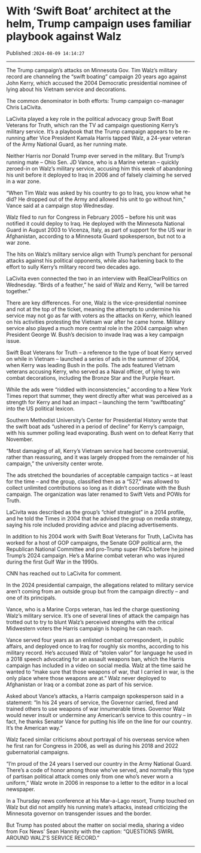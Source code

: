 # With ‘Swift Boat’ architect at the helm, Trump campaign uses familiar playbook against Walz

Published :`2024-08-09 14:14:27`

---

The Trump campaign’s attacks on Minnesota Gov. Tim Walz’s military record are channeling the “swift boating” campaign 20 years ago against John Kerry, which accused the 2004 Democratic presidential nominee of lying about his Vietnam service and decorations.

The common denominator in both efforts: Trump campaign co-manager Chris LaCivita.

LaCivita played a key role in the political advocacy group Swift Boat Veterans for Truth, which ran the TV ad campaign questioning Kerry’s military service. It’s a playbook that the Trump campaign appears to be re-running after Vice President Kamala Harris tapped Walz, a 24-year veteran of the Army National Guard, as her running mate.

Neither Harris nor Donald Trump ever served in the military. But Trump’s running mate – Ohio Sen. JD Vance, who is a Marine veteran – quickly zeroed-in on Walz’s military service, accusing him this week of abandoning his unit before it deployed to Iraq in 2006 and of falsely claiming he served in a war zone.

“When Tim Walz was asked by his country to go to Iraq, you know what he did? He dropped out of the Army and allowed his unit to go without him,” Vance said at a campaign stop Wednesday.

Walz filed to run for Congress in February 2005 – before his unit was notified it could deploy to Iraq. He deployed with the Minnesota National Guard in August 2003 to Vicenza, Italy, as part of support for the US war in Afghanistan, according to a Minnesota Guard spokesperson, but not to a war zone.

The hits on Walz’s military service align with Trump’s penchant for personal attacks against his political opponents, while also harkening back to the effort to sully Kerry’s military record two decades ago.

LaCivita even connected the two in an interview with RealClearPolitics on Wednesday. “Birds of a feather,” he said of Walz and Kerry, “will be tarred together.”

There are key differences. For one, Walz is the vice-presidential nominee and not at the top of the ticket, meaning the attempts to undermine his service may not go as far with voters as the attacks on Kerry, which leaned on his activities protesting the Vietnam war after he came home. Military service also played a much more central role in the 2004 campaign when President George W. Bush’s decision to invade Iraq was a key campaign issue.

Swift Boat Veterans for Truth – a reference to the type of boat Kerry served on while in Vietnam – launched a series of ads in the summer of 2004, when Kerry was leading Bush in the polls. The ads featured Vietnam veterans accusing Kerry, who served as a Naval officer, of lying to win combat decorations, including the Bronze Star and the Purple Heart.

While the ads were “riddled with inconsistencies,” according to a New York Times report that summer, they went directly after what was perceived as a strength for Kerry and had an impact – launching the term “swiftboating” into the US political lexicon.

Southern Methodist University’s Center for Presidential History wrote that the swift boat ads “ushered in a period of decline” for Kerry’s campaign, with his summer polling lead evaporating. Bush went on to defeat Kerry that November.

“Most damaging of all, Kerry’s Vietnam service had become controversial, rather than reassuring, and it was largely dropped from the remainder of his campaign,” the university center wrote.

The ads stretched the boundaries of acceptable campaign tactics – at least for the time – and the group, classified then as a “527,” was allowed to collect unlimited contributions so long as it didn’t coordinate with the Bush campaign. The organization was later renamed to Swift Vets and POWs for Truth.

LaCivita was described as the group’s “chief strategist” in a 2014 profile, and he told the Times in 2004 that he advised the group on media strategy, saying his role included providing advice and placing advertisements.

In addition to his 2004 work with Swift Boat Veterans for Truth, LaCivita has worked for a host of GOP campaigns, the Senate GOP political arm, the Republican National Committee and pro-Trump super PACs before he joined Trump’s 2024 campaign. He’s a Marine combat veteran who was injured during the first Gulf War in the 1990s.

CNN has reached out to LaCivita for comment.

In the 2024 presidential campaign, the allegations related to military service aren’t coming from an outside group but from the campaign directly – and one of its principals.

Vance, who is a Marine Corps veteran, has led the charge questioning Walz’s military service. It’s one of several lines of attack the campaign has trotted out to try to blunt Walz’s perceived strengths with the critical Midwestern voters the Harris campaign is hoping he can reach.

Vance served four years as an enlisted combat correspondent, in public affairs, and deployed once to Iraq for roughly six months, according to his military record. He’s accused Walz of “stolen valor” for language he used in a 2018 speech advocating for an assault weapons ban, which the Harris campaign has included in a video on social media. Walz at the time said he wanted to “make sure that those weapons of war, that I carried in war, is the only place where those weapons are at.” Walz never deployed to Afghanistan or Iraq or a combat zone as part of his service.

Asked about Vance’s attacks, a Harris campaign spokesperson said in a statement: “In his 24 years of service, the Governor carried, fired and trained others to use weapons of war innumerable times. Governor Walz would never insult or undermine any American’s service to this country – in fact, he thanks Senator Vance for putting his life on the line for our country. It’s the American way.”

Walz faced similar criticisms about portrayal of his overseas service when he first ran for Congress in 2006, as well as during his 2018 and 2022 gubernatorial campaigns.

“I’m proud of the 24 years I served our country in the Army National Guard. There’s a code of honor among those who’ve served, and normally this type of partisan political attack comes only from one who’s never worn a uniform,” Walz wrote in 2006 in response to a letter to the editor in a local newspaper.

In a Thursday news conference at his Mar-a-Lago resort, Trump touched on Walz but did not amplify his running mate’s attacks, instead criticizing the Minnesota governor on transgender issues and the border.

But Trump has posted about the matter on social media, sharing a video from Fox News’ Sean Hannity with the caption: “QUESTIONS SWIRL AROUND WALZ’S SERVICE RECORD.”

---

